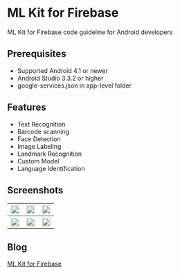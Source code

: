 # ML Kit for Firebase
ML Kit for Firebase code guideline for Android developers

## Prerequisites
* Supported Android 4.1 or newer
* Android Studio 3.3.2 or higher
* google-services.json in app-level folder

## Features
* Text Recognition
* Barcode scanning
* Face Detection
* Image Labeling
* Landmark Recognition
* Custom Model
* Language Identification

## Screenshots
<table width="100%">
	<tr>
	  <th><img src="https://user-images.githubusercontent.com/1763410/42051753-174e1d04-7b37-11e8-82d0-b2f8d7370b8b.png" width="100%"></th>
	  <th><img src="https://user-images.githubusercontent.com/1763410/42051785-281f8fc8-7b37-11e8-9fb7-afba8dcbbd43.png" width="100%"></th>
	  <th><img src="https://user-images.githubusercontent.com/1763410/42051803-358831ce-7b37-11e8-9a05-dc67dbf7a931.png" width="100%"></th>
	</tr>
	<tr>
	  <th><img src="https://user-images.githubusercontent.com/1763410/42051837-4bdec4ec-7b37-11e8-8f9e-a6b4865c2c16.png" width="100%"></th>
	  <th><img src="https://user-images.githubusercontent.com/1763410/42051851-5c0a67b8-7b37-11e8-92e1-44fb8b785668.png" width="100%"></th>
	  <th><img src="https://user-images.githubusercontent.com/1763410/42051879-6e48fffc-7b37-11e8-9655-c43392c6470a.png" width="100%"></th>
	</tr>
</table>

## Blog
[ML Kit for Firebase](https://medium.com/@jirawatee/7fde18735861)
